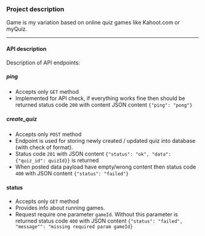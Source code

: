### Project description 
Game is my variation based on online quiz games like Kahoot.com or myQuiz.

---

#### API description

Description of API endpoints:
##### ping
 - Accepts only `GET` method
 - Implemented for API check, if everything works fine then should be returned status code `200` with 
 content JSON content `{"ping": "pong"}`
 
 ##### create_quiz
 - Accepts only `POST` method
 - Endpoint is used for storing newly created / updated quiz into database (with check of format). 
 - Status code `201` with JSON content `{"status": "ok", "data": {"quiz_id": quizId}}` is returned
 - When posted data payload have empty/wrong content then status code `400` with JSON content `{"status": "failed"}`
 
 #### status
 - Accepts only `GET` method
 - Provides info about running games.
 - Request require one parameter `gameId`. Without this parameter is returned status code `400` with JSON content 
 `{"status": "failed", "message"": "missing required param gameId}`